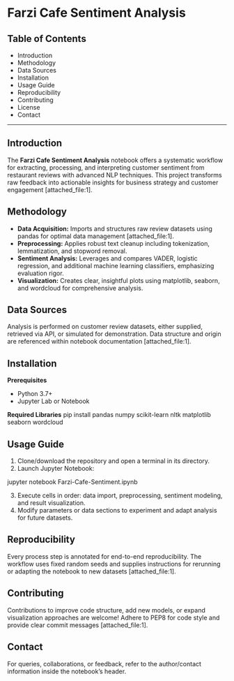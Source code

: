 # **Farzi Cafe Sentiment Analysis**

## **Table of Contents**
- Introduction
- Methodology
- Data Sources
- Installation
- Usage Guide
- Reproducibility
- Contributing
- License
- Contact

---

## **Introduction**
The **Farzi Cafe Sentiment Analysis** notebook offers a systematic workflow for extracting, processing, and interpreting customer sentiment from restaurant reviews with advanced NLP techniques. This project transforms raw feedback into actionable insights for business strategy and customer engagement [attached_file:1].

## **Methodology**
- **Data Acquisition:** Imports and structures raw review datasets using pandas for optimal data management [attached_file:1].
- **Preprocessing:** Applies robust text cleanup including tokenization, lemmatization, and stopword removal.
- **Sentiment Analysis:** Leverages and compares VADER, logistic regression, and additional machine learning classifiers, emphasizing evaluation rigor.
- **Visualization:** Creates clear, insightful plots using matplotlib, seaborn, and wordcloud for comprehensive analysis.

## **Data Sources**
Analysis is performed on customer review datasets, either supplied, retrieved via API, or simulated for demonstration. Data structure and origin are referenced within notebook documentation [attached_file:1].

## **Installation**

**Prerequisites**
- Python 3.7+
- Jupyter Lab or Notebook

**Required Libraries**
pip install pandas numpy scikit-learn nltk matplotlib seaborn wordcloud


## **Usage Guide**

1. Clone/download the repository and open a terminal in its directory.
2. Launch Jupyter Notebook:

jupyter notebook Farzi-Cafe-Sentiment.ipynb

3. Execute cells in order: data import, preprocessing, sentiment modeling, and result visualization.
4. Modify parameters or data sections to experiment and adapt analysis for future datasets.


## **Reproducibility**
Every process step is annotated for end-to-end reproducibility. The workflow uses fixed random seeds and supplies instructions for rerunning or adapting the notebook to new datasets [attached_file:1].

## **Contributing**
Contributions to improve code structure, add new models, or expand visualization approaches are welcome! Adhere to PEP8 for code style and provide clear commit messages [attached_file:1].

## **Contact**
For queries, collaborations, or feedback, refer to the author/contact information inside the notebook’s header.
